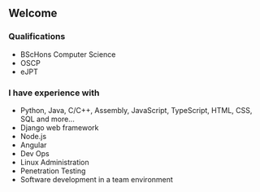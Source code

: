 ## Welcome
### Qualifications
   * BScHons Computer Science
   * OSCP
   * eJPT

### I have experience with 
   * Python, Java, C/C++, Assembly, JavaScript, TypeScript, HTML, CSS,  SQL and more...
   * Django web framework
   * Node.js
   * Angular
   * Dev Ops
   * Linux Administration
   * Penetration Testing
   * Software development in a team environment

